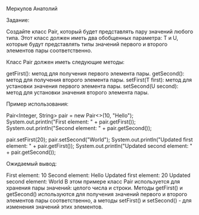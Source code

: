 Меркулов Анатолий

Задание:

Создайте класс Pair, который будет представлять пару значений любого типа. Этот класс должен иметь два обобщенных параметра: T и U, которые будут представлять типы значений первого и второго элементов пары соответственно.

Класс Pair должен иметь следующие методы:

getFirst(): метод для получения первого элемента пары.
getSecond(): метод для получения второго элемента пары.
setFirst(T first): метод для установки значения первого элемента пары.
setSecond(U second): метод для установки значения второго элемента пары.


Пример использования:

Pair<Integer, String> pair = new Pair<>(10, "Hello");
System.out.println("First element: " + pair.getFirst());
System.out.println("Second element: " + pair.getSecond());

pair.setFirst(20);
pair.setSecond("World");
System.out.println("Updated first element: " + pair.getFirst());
System.out.println("Updated second element: " + pair.getSecond());


Ожидаемый вывод:

First element: 10
Second element: Hello
Updated first element: 20
Updated second element: World
В этом примере класс Pair используется для хранения пары значений: целого числа и строки. Методы getFirst() и getSecond() используются для получения значений первого и второго элементов пары соответственно, а методы setFirst() и setSecond() - для изменения значений этих элементов.